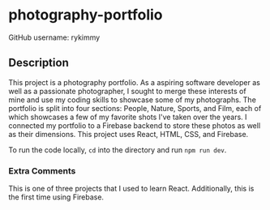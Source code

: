# photography-portfolio

GitHub username: rykimmy

## Description

This project is a photography portfolio. As a aspiring software developer as well as a passionate photographer, I sought to merge these interests of mine and use my coding skills to showcase some of my photographs. The portfolio is split into four sections: People, Nature, Sports, and Film, each of which showcases a few of my favorite shots I've taken over the years. I connected my portfolio to a Firebase backend to store these photos as well as their dimensions. This project uses React, HTML, CSS, and Firebase.

To run the code locally, `cd` into the directory and run `npm run dev`.

### Extra Comments

This is one of three projects that I used to learn React. Additionally, this is the first time using Firebase.

